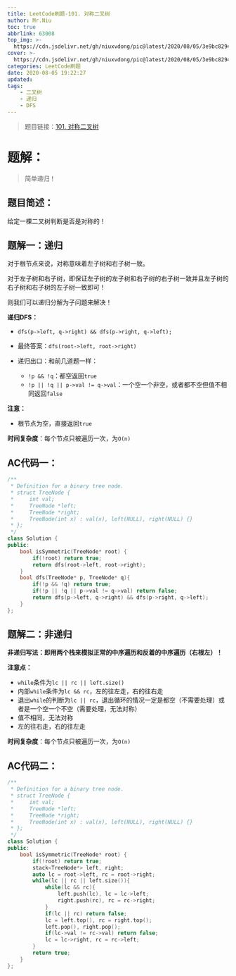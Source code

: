 ```yaml
---
title: LeetCode刷题-101. 对称二叉树
author: Mr.Niu
toc: true
abbrlink: 63008
top_img: >-
  https://cdn.jsdelivr.net/gh/niuxvdong/pic@latest/2020/08/05/3e9bc829444dc7b9db2eea96e1c19a60.png
cover: >-
  https://cdn.jsdelivr.net/gh/niuxvdong/pic@latest/2020/08/05/3e9bc829444dc7b9db2eea96e1c19a60.png
categories: LeetCode刷题
date: 2020-08-05 19:22:27
updated:
tags:
	- 二叉树
	- 递归
	- DFS
---
```












> 题目链接：[101. 对称二叉树](https://leetcode-cn.com/problems/symmetric-tree/)



# 题解：



> 简单递归！



## 题目简述：

给定一棵二叉树判断是否是对称的！

## 题解一：递归

对于根节点来说，对称意味着左子树和右子树一致。

对于左子树和右子树，即保证左子树的左子树和右子树的右子树一致并且左子树的右子树和右子树的左子树一致即可！

则我们可以递归分解为子问题来解决！



**递归DFS：**

- `dfs(p->left, q->right) && dfs(p->right, q->left);`

- 最终答案：`dfs(root->left, root->right)`
- 递归出口：和前几道题一样：
  - `!p && !q`：都空返回`true`
  - `!p || !q || p->val != q->val`：一个空一个非空，或者都不空但值不相同返回`false`



**注意：**

- 根节点为空，直接返回`true`







**时间复杂度**：每个节点只被遍历一次，为`O(n)`

## AC代码一：



```c++
/**
 * Definition for a binary tree node.
 * struct TreeNode {
 *     int val;
 *     TreeNode *left;
 *     TreeNode *right;
 *     TreeNode(int x) : val(x), left(NULL), right(NULL) {}
 * };
 */
class Solution {
public:
    bool isSymmetric(TreeNode* root) {
        if(!root) return true;
        return dfs(root->left, root->right);
    }
    bool dfs(TreeNode* p, TreeNode* q){
        if(!p && !q) return true;
        if(!p || !q || p->val != q->val) return false;
        return dfs(p->left, q->right) && dfs(p->right, q->left);
    }
};
```





## 题解二：非递归





**非递归写法：即用两个栈来模拟正常的中序遍历和反着的中序遍历（右根左）！**



**注意点：**

- `while`条件为`lc || rc || left.size()`
- 内部`while`条件为`lc && rc`，左的往左走，右的往右走
- 退出`while`的判断为`lc || rc`，退出循环的情况一定是都空（不需要处理）或者是一个空一个不空（需要处理，无法对称）
- 值不相同，无法对称
- 左的往右走，右的往左走



**时间复杂度**：每个节点只被遍历一次，为`O(n)`



## AC代码二：





```c++
/**
 * Definition for a binary tree node.
 * struct TreeNode {
 *     int val;
 *     TreeNode *left;
 *     TreeNode *right;
 *     TreeNode(int x) : val(x), left(NULL), right(NULL) {}
 * };
 */
class Solution {
public:
    bool isSymmetric(TreeNode* root) {
        if(!root) return true;
        stack<TreeNode*> left, right;
        auto lc = root->left, rc = root->right;
        while(lc || rc || left.size()){
            while(lc && rc){
                left.push(lc), lc = lc->left;
                right.push(rc), rc = rc->right;
            }
            if(lc || rc) return false;
            lc = left.top(), rc = right.top();
            left.pop(), right.pop();
            if(lc->val != rc->val) return false;
            lc = lc->right, rc = rc->left;
        }
        return true;
    }
};
```

